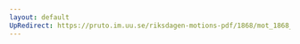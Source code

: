 ```yaml
---
layout: default
UpRedirect: https://pruto.im.uu.se/riksdagen-motions-pdf/1868/mot_1868__ak__77/mot_1868__ak__77-002.pdf
---
```

